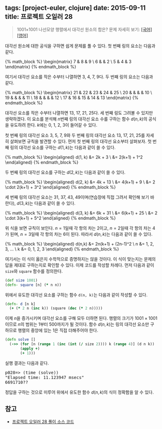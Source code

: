 tags: [project-euler, clojure]
date: 2015-09-11
title: 프로젝트 오일러 28
---
> 1001×1001 나선모양 행렬에서 대각선 원소의 합은?
> 문제 자세히 보기: [[국어]](http://euler.synap.co.kr/prob_detail.php?id=28) [[영어]](https://projecteuler.net/problem=28)

대각선 원소에 대한 공식을 구하면 쉽게 문제를 풀 수 있다. 첫 번째 링의 요소는 다음과 같다.

{% math_block %}
\begin{matrix}
7 & 8 & 9 \\
6 &   & 2 \\
5 & 4 & 3
\end{matrix}
{% endmath_block %}

여기서 대각선 요소를 작은 수부터 나열하면 3, 4, 7, 9다.<!--more--> 두 번째 링의 요소는 다음과 같다.

{% math_block %}
\begin{matrix}
21 & 22 & 23 & 24 & 25 \\
20 &    &    &    & 10 \\
19 &    &    &    & 11 \\
18 &    &    &    & 12 \\
17 & 16 & 15 & 14 & 13
\end{matrix}
{% endmath_block %}

대각선 요소를 작은 수부터 나열하면 13, 17, 21, 25다. 세 번째 링도 그려볼 수 있지만 생략하겠다. 이 요소를 분석해 $n$번째 링의 대각선 요소 수를 구하는 함수 $d(n, k)$의 공식을 유도하려 한다. $k$에는 0, 1, 2, 3이 들어갈 수 있다.

첫 번째 링의 대각선 요소 3, 5, 7, 9와 두 번째 링의 대각선 요소 13, 17, 21, 25를 자세히 살펴보면 규칙을 발견할 수 있다. 먼저 첫 번째 링의 대각선 요소부터 살펴보자. 첫 번째 링의 대각선 요소를 구하는 $d(1, k)$는 다음과 같이 쓸 수 있다.

{% math_block %}
\begin{aligned}
d(1, k) &= 2k + 3 \\
        &= 2(k+1) + 1^2
\end{aligned}
{% endmath_block %}

두 번째 링의 대각선 요소를 구하는 $d(2, k)$는 다음과 같이 쓸 수 있다.

{% math_block %}
\begin{aligned}
d(2, k) &= 4k + 13 \\
        &= 4(k+1) + 9 \\
        &= 2 \cdot 2(k+1) + 3^2
\end{aligned}
{% endmath_block %}

세 번째 링의 대각선 요소는 31, 37, 43, 49이며(연습장에 직접 그려서 확인해 보기 바란다), $d(3, k)$는 다음과 같이 쓸 수 있다.

{% math_block %}
\begin{aligned}
d(3, k) &= 6k + 31 \\
        &= 6(k+1) + 25 \\
        &= 2 \cdot 3(k+1) + 5^2
\end{aligned}
{% endmath_block %}

위 식을 보면 규칙이 보인다. $n=1$일때 각 항의 차는 2이고, $n=2$일때 각 항의 차는 4가 된며, $n=3$일때 각 항의 차는 6이 된다. 따라서 $d(n, k)$는 다음과 같이 쓸 수 있다.

{% math_block %}
\begin{aligned}
d(n,k) &= 2n(k+1) + (2n-1)^2 \\
n &= 1, 2, 3, ... \\
k &= 0, 1, 2, 3
\end{aligned}
{% endmath_block %}

여기서는 이 식이 옳은지 수학적으로 증명하지는 않을 것이다. 이 식이 맞는지는 문제의 답을 제대로 구하는지로 확인할 수 있다. 이제 코드를 작성할 차례다. 먼저 다음과 같이 `size`와 `square` 함수를 정의한다.

```clojure
(def size 1001)
(defn- square [n] (* n n))
```

위에서 유도한 대각선 요소를 구하는 함수 `d(n, k)`는 다음과 같이 작성할 수 있다.

```clojure
(defn- d [n k]
  (+ (* 2 n (inc k)) (square (dec (* 2 n)))))
```

이제 $n$을 증가시키며 대각선 요소를 구해 모두 더하면 된다. 행렬의 크기가 $1001\times1001$이므로 $n$의 범위는 1부터 500까지가 될 것이다. 함수 $d(n, k)$는 링의 대각선 요소만 구하므로 행렬의 중앙에 있는 1은 직접 더해주어야 한다.

```clojure
(defn solve []
  (->> (for [n (range 1 (inc (int (/ size 2)))) k (range 4)] (d n k))
       (apply +)
       (+ 1)))
```

실행 결과는 다음과 같다.

<pre class="console">p028=> (time (solve))
"Elapsed time: 11.123947 msecs"
6691710??</pre>

정답을 구하는 것으로 미루어 위에서 유도한 함수 $d(n,k)$의 식이 정확함을 알 수 있다.

## 참고
* [프로젝트 오일러 28 풀이 소스 코드](https://github.com/ntalbs/euler/blob/master/src/p028.clj)
